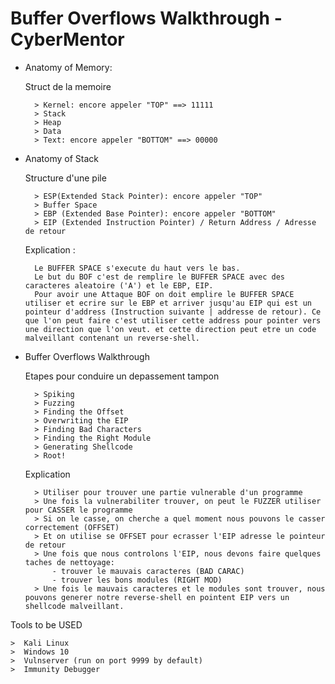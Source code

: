 # Buffer Overflows Walkthrough - CyberMentor

- Anatomy of Memory:
	
	Struct de la memoire

		> Kernel: encore appeler "TOP" ==> 11111
		> Stack
		> Heap
		> Data
		> Text: encore appeler "BOTTOM" ==> 00000


- Anatomy of Stack
	
	Structure d'une pile
	
		> ESP(Extended Stack Pointer): encore appeler "TOP"
		> Buffer Space
		> EBP (Extended Base Pointer): encore appeler "BOTTOM"
		> EIP (Extended Instruction Pointer) / Return Address / Adresse de retour

	Explication :
		
		Le BUFFER SPACE s'execute du haut vers le bas.
		Le but du BOF c'est de remplire le BUFFER SPACE avec des caracteres aleatoire ('A') et le EBP, EIP.
		Pour avoir une Attaque BOF on doit emplire le BUFFER SPACE utiliser et ecrire sur le EBP et arriver jusqu'au EIP qui est un pointeur d'address (Instruction suivante | addresse de retour). Ce que l'on peut faire c'est utiliser cette address pour pointer vers une direction que l'on veut. et cette direction peut etre un code malveillant contenant un reverse-shell.


- Buffer Overflows Walkthrough
	
	Etapes pour conduire un depassement tampon
	
		> Spiking
		> Fuzzing
		> Finding the Offset
		> Overwriting the EIP
		> Finding Bad Characters
		> Finding the Right Module
		> Generating Shellcode
		> Root!

	Explication
		
		> Utiliser pour trouver une partie vulnerable d'un programme
		> Une fois la vulnerabiliter trouver, on peut le FUZZER utiliser pour CASSER le programme
		> Si on le casse, on cherche a quel moment nous pouvons le casser correctement (OFFSET)
		> Et on utilise se OFFSET pour ecrasser l'EIP adresse le pointeur de retour
		> Une fois que nous controlons l'EIP, nous devons faire quelques taches de nettoyage:
			- trouver le mauvais caracteres (BAD CARAC)
			- trouver les bons modules (RIGHT MOD)
		> Une fois le mauvais caracteres et le modules sont trouver, nous pouvons generer notre reverse-shell en pointent EIP vers un shellcode malveillant.

Tools to be USED

	>  Kali Linux
	>  Windows 10
	>  Vulnserver (run on port 9999 by default)
	>  Immunity Debugger
